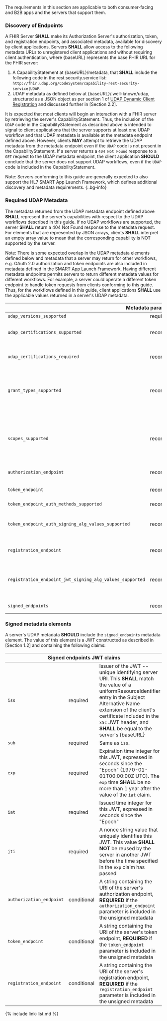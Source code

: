 The requirements in this section are applicable to both consumer-facing and B2B apps and the servers that support them.

### Discovery of Endpoints

A FHIR Server **SHALL** make its Authorization Server's authorization, token, and registration endpoints, and associated metadata, available for discovery by client applications. Servers **SHALL** allow access to the following metadata URLs to unregistered client applications and without requiring client authentication, where {baseURL} represents the base FHIR URL for the FHIR server:

1. A CapabilityStatement at {baseURL}/metadata, that **SHALL** include the following code in the rest.security.service list: `http://fhir.udap.org/CodeSystem/capability-rest-security-service|UDAP`.
1. UDAP metadata as defined below at {baseURL}/.well-known/udap, structured as a JSON object as per section 1 of [UDAP Dynamic Client Registration](http://www.udap.org/udap-dynamic-client-registration.html) and discussed further in [Section 2.2].

It is expected that most clients will begin an interaction with a FHIR server by retrieving the server's CapabilityStatement. Thus, the inclusion of the `UDAP` code in the CapabilityStatement as described above is intended to signal to client applications that the server supports at least one UDAP workflow and that UDAP metadata is available at the metadata endpoint defined above. However, clients **MAY** attempt to retrieve the UDAP metadata from the metadata endpoint even if the `UDAP` code is not present in the CapabilityStatement. If a server returns a `404 Not Found` response to a `GET` request to the UDAP metadata endpoint, the client application **SHOULD** conclude that the server does not support UDAP workflows, even if the `UDAP` code is included in the CapabilityStatement.

Note: Servers conforming to this guide are generally expected to also support the HL7 SMART App Launch Framework, which defines additional discovery and metadata requirements.
{:.bg-info}

### Required UDAP Metadata

The metadata returned from the UDAP metadata endpoint defined above **SHALL** represent the server's capabilities with respect to the UDAP workflows described in this guide. If no UDAP workflows are supported, the server **SHALL** return a 404 Not Found response to the metadata request. For elements that are represented by JSON arrays, clients **SHALL** interpret an empty array value to mean that the corresponding capability is NOT supported by the server.

Note: There is some expected overlap in the UDAP metadata elements defined below and metadata that a server may return for other workflows, e.g. OAuth 2.0 authorization and token endpoints are also included in metadata defined in the SMART App Launch Framework. Having different metadata endpoints permits servers to return different metadata values for different workflows. For example, a server could operate a different token endpoint to handle token requests from clients conforming to this guide. Thus, for the workflows defined in this guide, client applications **SHALL** use the applicable values returned in a server's UDAP metadata.


<table class="table">
  <thead>
    <th colspan="3">Metadata parameter values</th>
  </thead>
  <tbody>
    <tr>
      <td><code>udap_versions_supported</code></td>
      <td><span class="label label-success">required</span></td>
      <td>
        A fixed array with one string element: <code>["1"]</code>
      </td>
    </tr>
    <tr>
      <td><code>udap_certifications_supported</code></td>
      <td><span class="label label-info">recommended</span></td>
      <td>
        An array of zero or more certification URIs supported by the Authorization Server, e.g.:<br>
        <code>["https://www.example.com/udap/profiles/example-certification"]</code>
      </td>
    </tr>
    <tr>
      <td><code>udap_certifications_required</code></td>
      <td><span class="label label-info">recommended</span></td>
      <td>
        An array of zero or more certification URIs required by the Authorization Server, e.g.:<br>
        <code>["https://www.example.com/udap/profiles/example-certification"]</code>
      </td>
    </tr>
    <tr>
      <td><code>grant_types_supported</code></td>
      <td><span class="label label-info">recommended</span></td>
      <td>
        An array of one or more grant types supported by the Authorization Server, e.g.:<br>
        <code>["authorization_code", "refresh_token",  "client_credentials"]</code><br>
        The <code>"refresh_token"</code> grant type <strong>SHALL</strong> only be included if the
        <code>"authorization_code"</code> grant type is also included.
      </td>
    </tr>
    <tr>
      <td><code>scopes_supported</code></td>
      <td><span class="label label-info">recommended</span></td>
      <td>
        An array of one or more strings containing scopes supported by the Authorization Server, as defined at <http://hl7.org/fhir/smart-app-launch/1.0.0/scopes-and-launch-context/index.html>. The server <strong>MAY</strong> support different subsets of these scopes for different client types or entities. E.g.:<br>
        <code>["openid", "launch/patient", "system/Patient.read", "system/AllergyIntolerance.read", "system/Procedures.read"]</code>
      </td>
    </tr>
    <tr>
      <td><code>authorization_endpoint</code></td>
      <td><span class="label label-info">recommended</span></td>
      <td>
        A string containing the URL of the Authorization Server's authorization endpoint
      </td>
    </tr>
    <tr>
      <td><code>token_endpoint</code></td>
      <td><span class="label label-info">recommended</span></td>
      <td>
        A string containing the URL of the Authorization Server's token endpoint if the server supports UDAP JWT-Based Client Authentication.
      </td>
    </tr>
    <tr>
      <td><code>token_endpoint_auth_methods_supported</code></td>
      <td><span class="label label-info">recommended</span></td>
      <td>
        Fixed array with one value: <code>["private_key_jwt"]</code>
      </td>
    </tr>
    <tr>
      <td><code>token_endpoint_auth_signing_alg_values_supported</code></td>
      <td><span class="label label-info">recommended</span></td>
      <td>
        Array of strings identifying one or more signature algorithms supported by the Authorization Server for validation of signed JWTs submitted to the token endpoint for client authentication. For example:<br>
        <code>["RS256", "ES384"]</code>
      </td>
    </tr>
    <tr>
      <td><code>registration_endpoint</code></td>
      <td><span class="label label-info">recommended</span></td>
      <td>
        A string containing the URL of the Authorization Server's registration endpoint if the server supports UDAP Dynamic Client Registration.
      </td>
    </tr>
    <tr>
      <td><code>registration_endpoint_jwt_signing_alg_values_supported</code></td>
      <td><span class="label label-info">recommended</span></td>
      <td>
        Array of strings identifying one or more signature algorithms supported by the Authorization Server for validation of signed software statements, certification, and endorsements submitted to the registration endpoint. For example:<br>
        <code>["RS256", "ES384"]</code>
      </td>
    </tr>
    <tr>
      <td><code>signed_endpoints</code></td>
      <td><span class="label label-info">recommended</span></td>
      <td>
        A string containing a JWT listing the server's endpoints, as defined in [Section 2.3] below.
      </td>
    </tr>
  </tbody>
</table>

### Signed metadata elements

A server's UDAP metadata **SHOULD** include the `signed_endpoints` metadata element. The value of this element is a JWT constructed as described in [Section 1.2] and containing the following claims:

<table class="table">
  <thead>
    <th colspan="3">Signed endpoints JWT claims</th>
  </thead>
  <tbody>
        <tr>
      <td><code>iss</code></td>
      <td><span class="label label-success">required</span></td>
      <td>
        Issuer of the JWT -- unique identifying server URI. This <strong>SHALL</strong> match the value of a uniformResourceIdentifier entry in the Subject Alternative Name extension of the client's certificate included in the <code>x5c</code> JWT header, and <strong>SHALL</strong> be equal to the server's {baseURL}
      </td>
    </tr>
    <tr>
      <td><code>sub</code></td>
      <td><span class="label label-success">required</span></td>
      <td>
        Same as <code>iss</code>.
      </td>
    </tr>
    <tr>
      <td><code>exp</code></td>
      <td><span class="label label-success">required</span></td>
      <td>
        Expiration time integer for this JWT, expressed in seconds since the "Epoch" (1970-01-01T00:00:00Z UTC). The <code>exp</code> time <strong>SHALL</strong> be no more than 1 year after the value of the <code>iat</code> claim.
      </td>
    </tr>
    <tr>
      <td><code>iat</code></td>
      <td><span class="label label-success">required</span></td>
      <td>
        Issued time integer for this JWT, expressed in seconds since the "Epoch"
      </td>
    </tr>
    <tr>
      <td><code>jti</code></td>
      <td><span class="label label-success">required</span></td>
      <td>
        A nonce string value that uniquely identifies this JWT. This value <strong>SHALL NOT</strong> be reused by the server in another JWT before the time specified in the <code>exp</code> claim has passed
      </td>
    </tr>
    <tr>
      <td><code>authorization_endpoint</code></td>
      <td><span class="label label-warning">conditional</span></td>
      <td>
        A string containing the URI of the server's authorization endpoint, <strong>REQUIRED</strong> if the <code>authorization_endpoint</code> parameter is included in the unsigned metadata
      </td>
    </tr>
    <tr>
      <td><code>token_endpoint</code></td>
      <td><span class="label label-warning">conditional</span></td>
      <td>
        A string containing the URI of the server's token endpoint, <strong>REQUIRED</strong> if the <code>token_endpoint</code> parameter is included in the unsigned metadata
      </td>
    </tr>
    <tr>
      <td><code>registration_endpoint</code></td>
      <td><span class="label label-warning">conditional</span></td>
      <td>
        A string containing the URI of the server's registration endpoint, <strong>REQUIRED</strong> if the <code>registration_endpoint</code> parameter is included in the unsigned metadata
      </td>
    </tr>
  </tbody>
</table>

{% include link-list.md %}
